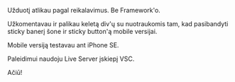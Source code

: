 Užduotį atlikau pagal reikalavimus. Be Framework'o.

Užkomentavau ir palikau keletą div'ų su nuotraukomis tam, kad pasibandyti sticky banerį šone ir sticky button'ą mobile versijai.

Mobile versiją testavau ant iPhone SE.

Paleidimui naudoju Live Server įskiepį VSC.

Ačiū!